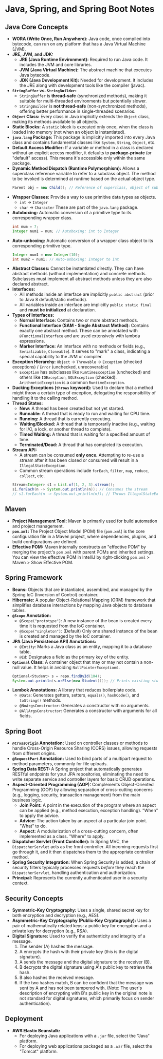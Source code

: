 # Java, Spring, and Spring Boot Notes

## Java Core Concepts

* **WORA (Write Once, Run Anywhere):** Java code, once compiled into bytecode, can run on any platform that has a Java Virtual Machine (JVM).
* **JRE, JVM, and JDK:**
    * **JRE (Java Runtime Environment):** Required to run Java code. It includes the JVM and core libraries.
    * **JVM (Java Virtual Machine):** The abstract machine that executes Java bytecode.
    * **JDK (Java Development Kit):** Needed for development. It includes the JRE along with development tools like the compiler (javac).
* **`StringBuffer` vs. `StringBuilder`:**
    * `StringBuffer` is **thread-safe** (synchronized methods), making it suitable for multi-threaded environments but potentially slower.
    * `StringBuilder` is **not thread-safe** (non-synchronized methods), offering better performance in single-threaded scenarios.
* **`Object` Class:** Every class in Java implicitly extends the `Object` class, making its methods available to all objects.
* **Static Blocks:** A `static` block is executed only once, when the class is loaded into memory (not when an object is instantiated).
* **`java.lang` Package:** This package is implicitly imported into every Java class and contains fundamental classes like `System`, `String`, `Object`, etc.
* **Default Access Modifier:** If a variable or method in a class is declared without an explicit access modifier, it defaults to **package-private** (or "default" access). This means it's accessible only within the same package.
* **Dynamic Method Dispatch (Runtime Polymorphism):** Allows a superclass reference variable to refer to a subclass object. The method to be invoked is determined at runtime based on the actual object type.
    ```java
    Parent obj = new Child(); // Reference of superclass, object of subclass
    ```
* **Wrapper Classes:** Provide a way to use primitive data types as objects.
    * `int` -> `Integer`
    * `char` -> `Character`
    These are part of the `java.lang` package.
* **Autoboxing:** Automatic conversion of a primitive type to its corresponding wrapper class.
    ```java
    int num = 7;
    Integer num1 = num; // Autoboxing: int to Integer
    ```
* **Auto-unboxing:** Automatic conversion of a wrapper class object to its corresponding primitive type.
    ```java
    Integer num1 = new Integer(10);
    int num2 = num1; // Auto-unboxing: Integer to int
    ```
* **Abstract Classes:** Cannot be instantiated directly. They can have abstract methods (without implementation) and concrete methods. Subclasses must implement all abstract methods unless they are also declared abstract.
* **Interfaces:**
    * All methods inside an interface are implicitly `public abstract` (prior to Java 8 default/static methods).
    * All variables inside an interface are implicitly `public static final` and **must be initialized** at declaration.
* **Types of Interfaces:**
    * **Normal Interface:** Contains two or more abstract methods.
    * **Functional Interface (SAM - Single Abstract Method):** Contains exactly one abstract method. These can be annotated with `@FunctionalInterface` and are used extensively with lambda expressions.
    * **Marker Interface:** An interface with no methods or fields (e.g., `Serializable`, `Cloneable`). It serves to "mark" a class, indicating a special capability to the JVM or compiler.
* **Exception Hierarchy:** `Object` -> `Throwable` -> `Exception` (checked exceptions) / `Error` (unchecked, unrecoverable)
    * `Exception` has subclasses like `RuntimeException` (unchecked) and others like `IOException`, `SQLException` (checked). `ArithmeticException` is a common `RuntimeException`.
* **Ducking Exceptions (`throws` keyword):** Used to declare that a method might throw a certain type of exception, delegating the responsibility of handling it to the calling method.
* **Thread States:**
    * **New:** A thread has been created but not yet started.
    * **Runnable:** A thread that is ready to run and waiting for CPU time.
    * **Running:** A thread that is currently executing.
    * **Waiting/Blocked:** A thread that is temporarily inactive (e.g., waiting for I/O, a lock, or another thread to complete).
    * **Timed Waiting:** A thread that is waiting for a specified amount of time.
    * **Terminated/Dead:** A thread that has completed its execution.
* **Stream API:**
    * A stream can be consumed **only once**. Attempting to re-use a stream after it has been closed or consumed will result in a `IllegalStateException`.
    * Common stream operations include `forEach`, `filter`, `map`, `reduce`, `collect`, etc.
    ```java
    Stream<Integer> s1 = List.of(1, 2, 3).stream();
    s1.forEach(n -> System.out.println(n)); // Consumes the stream
    // s1.forEach(n -> System.out.println(n)); // Throws IllegalStateException if run again
    ```

## Maven

* **Project Management Tool:** Maven is primarily used for build automation and project management.
* **`pom.xml`:** The Project Object Model (POM) file (`pom.xml`) is the core configuration file in a Maven project, where dependencies, plugins, and build configurations are defined.
* **Effective POM:** Maven internally constructs an "effective POM" by merging the project's `pom.xml` with parent POMs and inherited settings. You can view the effective POM in IntelliJ by right-clicking `pom.xml` > Maven > Show Effective POM.

## Spring Framework

* **Beans:** Objects that are instantiated, assembled, and managed by the Spring IoC (Inversion of Control) container.
* **Hibernate:** A popular Object-Relational Mapping (ORM) framework that simplifies database interactions by mapping Java objects to database tables.
* **`@Scope` Annotation:**
    * `@Scope("prototype")`: A new instance of the bean is created every time it is requested from the IoC container.
    * `@Scope("singleton")`: (Default) Only one shared instance of the bean is created and managed by the IoC container.
* **JPA (Java Persistence API) Annotations:**
    * `@Entity`: Marks a Java class as an entity, mapping it to a database table.
    * `@Id`: Designates a field as the primary key of the entity.
* **`Optional` Class:** A container object that may or may not contain a non-null value. It helps in avoiding `NullPointerException`s.
    ```java
    Optional<Student> s = repo.findById(104);
    System.out.println(s.orElse(new Student())); // Prints existing student or a new Student if not found
    ```
* **Lombok Annotations:** A library that reduces boilerplate code.
    * `@Data`: Generates getters, setters, `equals()`, `hashCode()`, and `toString()` methods.
    * `@NoArgsConstructor`: Generates a constructor with no arguments.
    * `@AllArgsConstructor`: Generates a constructor with arguments for all fields.

## Spring Boot

* **`@CrossOrigin` Annotation:** Used on controller classes or methods to handle Cross-Origin Resource Sharing (CORS) issues, allowing requests from different origins.
* **`@RequestPart` Annotation:** Used to bind parts of a multipart request to method parameters, commonly for file uploads.
* **Spring Data REST:** A Spring project that automatically generates RESTful endpoints for your JPA repositories, eliminating the need to write separate service and controller layers for basic CRUD operations.
* **Aspect-Oriented Programming (AOP):** Complements Object-Oriented Programming (OOP) by allowing separation of cross-cutting concerns (e.g., logging, security, transaction management) from the main business logic.
    * **Join Point:** A point in the execution of the program where an aspect can be applied (e.g., method execution, exception handling). "When" to apply the advice.
    * **Advice:** The action taken by an aspect at a particular join point. "What" to do.
    * **Aspect:** A modularization of a cross-cutting concern, often implemented as a class. "Where" to apply.
* **Dispatcher Servlet (Front Controller):** In Spring MVC, the `DispatcherServlet` acts as the front controller. All incoming requests first go through it, and it then dispatches them to the appropriate controller method.
* **Spring Security Integration:** When Spring Security is added, a chain of security filters typically processes requests *before* they reach the `DispatcherServlet`, handling authentication and authorization.
* **Principal:** Represents the currently authenticated user in a security context.

## Security Concepts

* **Symmetric-Key Cryptography:** Uses a single, shared secret key for both encryption and decryption (e.g., AES).
* **Asymmetric-Key Cryptography (Public-Key Cryptography):** Uses a pair of mathematically related keys: a public key for encryption and a private key for decryption (e.g., RSA).
* **Digital Signature:** Used to verify the authenticity and integrity of a message.
    1.  The sender (A) hashes the message.
    2.  A encrypts the hash with their private key (this is the digital signature).
    3.  A sends the message and the digital signature to the receiver (B).
    4.  B decrypts the digital signature using A's public key to retrieve the hash.
    5.  B also hashes the received message.
    6.  If the two hashes match, B can be confident that the message was sent by A and has not been tampered with. (Note: The user's description of encrypting with B's public key in the original note is not standard for digital signatures, which primarily focus on sender authentication).

## Deployment

* **AWS Elastic Beanstalk:**
    * For deploying Java applications with a `.jar` file, select the "Java" platform.
    * For deploying web applications packaged as a `.war` file, select the "Tomcat" platform.
